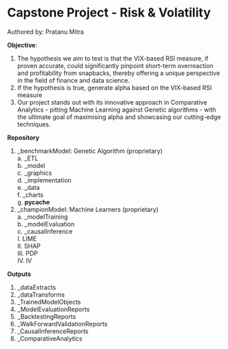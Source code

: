 # Capstone Project - Risk & Volatility
Authored by: Pratanu Mitra

**Objective**:
1. The hypothesis we aim to test is that the VIX-based RSI measure, if proven accurate, could significantly pinpoint short-term overreaction and profitability from snapbacks, thereby offering a unique perspective in the field of finance and data science.
2. If the hypothesis is true, generate alpha based on the VIX-based RSI measure
3. Our project stands out with its innovative approach in Comparative Analytics - pitting Machine Learning against Genetic algorithms - with the ultimate goal of maximising alpha and showcasing our cutting-edge techniques.

**Repository**
1. _benchmarkModel: Genetic Algorithm (proprietary) </br>
	a. _ETL </br> 
	b. _model </br>
	c. _graphics </br>
	d. _implementation </br>
	e. _data </br>
	f. _charts </br>
	g. __pycache__ </br>
2. _championModel: Machine Learners (proprietary) </br>
	a. _modelTraining </br>
	b. _modelEvaluation </br>
	c. _causalInference </br>
 		I. LIME </br>
		II. SHAP </br>
		III. PDP </br>
		IV. IV </br>

**Outputs**
1. _dataExtracts
2. _dataTransforms
3. _TrainedModelObjects
4. _ModelEvaluationReports
5. _BacktestingReports
6. _WalkForwardValidationReports
7. _CausalInferenceReports
8. _ComparativeAnalytics

